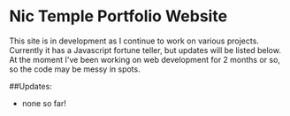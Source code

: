 Nic Temple Portfolio Website
============================

This site is in development as I continue to work on various projects. Currently it has a Javascript fortune teller, but updates will be listed below. At the moment I've been working on web development for 2 months or so, so the code may be messy in spots.

##Updates:
+ none so far!